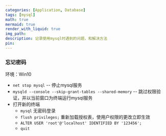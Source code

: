 ```yaml
---
categories: [Application, Database]
tags: [mysql]
math: true
mermaid: true
render_with_liquid: true
img_path: 
description: 记录使用mysql时遇到的问题，和解决方法
pin: 
---
```

  
### 忘记密码  
环境：Win10  
* `net stop mysql` -- 停止mysql服务
* `mysqld --console --skip-grant-tables --shared-memory`  -- 跳过权限验证，并以当前窗口为终端运行mysql服务
* 打开新的终端
    * `mysql` 无密码登录
    * `flush privileges;` 重新加载授权表，使用户权限的更改立即生效
    * `ALTER USER 'root'@'localhost' IDENTIFIED BY '123456';`
    * `quit`
